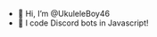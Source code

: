 - 👋 Hi, I’m @UkuleleBoy46
- 👀 I code Discord bots in Javascript!

<!---
UkuleleBoy46/UkuleleBoy46 is a ✨ special ✨ repository because its `README.md` (this file) appears on your GitHub profile.
You can click the Preview link to take a look at your changes.
--->

